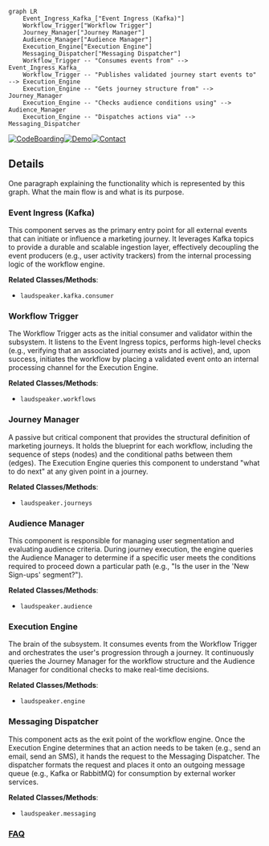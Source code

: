 ```mermaid
graph LR
    Event_Ingress_Kafka_["Event Ingress (Kafka)"]
    Workflow_Trigger["Workflow Trigger"]
    Journey_Manager["Journey Manager"]
    Audience_Manager["Audience Manager"]
    Execution_Engine["Execution Engine"]
    Messaging_Dispatcher["Messaging Dispatcher"]
    Workflow_Trigger -- "Consumes events from" --> Event_Ingress_Kafka_
    Workflow_Trigger -- "Publishes validated journey start events to" --> Execution_Engine
    Execution_Engine -- "Gets journey structure from" --> Journey_Manager
    Execution_Engine -- "Checks audience conditions using" --> Audience_Manager
    Execution_Engine -- "Dispatches actions via" --> Messaging_Dispatcher
```

[![CodeBoarding](https://img.shields.io/badge/Generated%20by-CodeBoarding-9cf?style=flat-square)](https://github.com/CodeBoarding/CodeBoarding)[![Demo](https://img.shields.io/badge/Try%20our-Demo-blue?style=flat-square)](https://www.codeboarding.org/demo)[![Contact](https://img.shields.io/badge/Contact%20us%20-%20contact@codeboarding.org-lightgrey?style=flat-square)](mailto:contact@codeboarding.org)

## Details

One paragraph explaining the functionality which is represented by this graph. What the main flow is and what is its purpose.

### Event Ingress (Kafka)
This component serves as the primary entry point for all external events that can initiate or influence a marketing journey. It leverages Kafka topics to provide a durable and scalable ingestion layer, effectively decoupling the event producers (e.g., user activity trackers) from the internal processing logic of the workflow engine.


**Related Classes/Methods**:

- `laudspeaker.kafka.consumer`


### Workflow Trigger
The Workflow Trigger acts as the initial consumer and validator within the subsystem. It listens to the Event Ingress topics, performs high-level checks (e.g., verifying that an associated journey exists and is active), and, upon success, initiates the workflow by placing a validated event onto an internal processing channel for the Execution Engine.


**Related Classes/Methods**:

- `laudspeaker.workflows`


### Journey Manager
A passive but critical component that provides the structural definition of marketing journeys. It holds the blueprint for each workflow, including the sequence of steps (nodes) and the conditional paths between them (edges). The Execution Engine queries this component to understand "what to do next" at any given point in a journey.


**Related Classes/Methods**:

- `laudspeaker.journeys`


### Audience Manager
This component is responsible for managing user segmentation and evaluating audience criteria. During journey execution, the engine queries the Audience Manager to determine if a specific user meets the conditions required to proceed down a particular path (e.g., "Is the user in the 'New Sign-ups' segment?").


**Related Classes/Methods**:

- `laudspeaker.audience`


### Execution Engine
The brain of the subsystem. It consumes events from the Workflow Trigger and orchestrates the user's progression through a journey. It continuously queries the Journey Manager for the workflow structure and the Audience Manager for conditional checks to make real-time decisions.


**Related Classes/Methods**:

- `laudspeaker.engine`


### Messaging Dispatcher
This component acts as the exit point of the workflow engine. Once the Execution Engine determines that an action needs to be taken (e.g., send an email, send an SMS), it hands the request to the Messaging Dispatcher. The dispatcher formats the request and places it onto an outgoing message queue (e.g., Kafka or RabbitMQ) for consumption by external worker services.


**Related Classes/Methods**:

- `laudspeaker.messaging`




### [FAQ](https://github.com/CodeBoarding/GeneratedOnBoardings/tree/main?tab=readme-ov-file#faq)